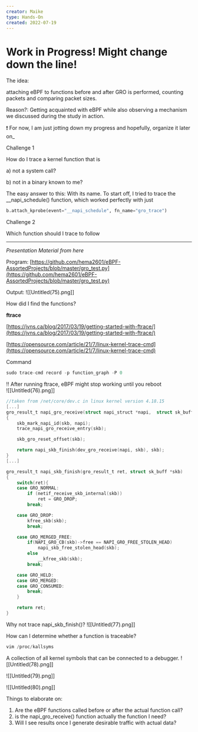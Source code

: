 ```yaml
---
creator: Maike
type: Hands-On
created: 2022-07-19
---
```

# Work in Progress! Might change down the line!

The idea:

attaching eBPF to functions before and after GRO is performed, counting packets and comparing packet sizes.

Reason?: Getting acquainted with eBPF while also observing a mechanism we discussed during the study in action.

<aside> ❗ For now, I am just jotting down my progress and hopefully, organize it later on_

</aside>

Challenge 1

How do I trace a kernel function that is

a) not a system call?

b) not in a binary known to me?

The easy answer to this: With its name. To start off, I tried to trace the __napi_schedule() function, which worked perfectly with just

```python
b.attach_kprobe(event="__napi_schedule", fn_name="gro_trace")
```

Challenge 2

Which function should I trace to follow

---

_Presentation Material from here_

Program: [https://github.com/hema2601/eBPF-AssortedProjects/blob/master/gro_test.py](https://github.com/hema2601/eBPF-AssortedProjects/blob/master/gro_test.py)

Output:
![[Untitled(75).png]]


How did I find the functions?

**ftrace**

[https://jvns.ca/blog/2017/03/19/getting-started-with-ftrace/](https://jvns.ca/blog/2017/03/19/getting-started-with-ftrace/)

[https://opensource.com/article/21/7/linux-kernel-trace-cmd](https://opensource.com/article/21/7/linux-kernel-trace-cmd)

Command

```python
sudo trace-cmd record -p function_graph -P 0
```

<aside> ‼️ After running ftrace, eBPF might stop working until you reboot

</aside>
![[Untitled(76).png]]


```c
//taken from /net/core/dev.c in linux kernel version 4.18.15
[...]
gro_result_t napi_gro_receive(struct napi_struct *napi,  struct sk_buff *skb)
{
	skb_mark_napi_id(skb, napi);
	trace_napi_gro_receive_entry(skb);

	skb_gro_reset_offset(skb);

	return napi_skb_finish(dev_gro_receive(napi, skb), skb);
}
[...]

gro_result_t napi_skb_finish(gro_result_t ret, struct sk_buff *skb)
{
	switch(ret){
	case GRO_NORMAL:
		if (netif_receive_skb_internal(skb))
			ret = GRO_DROP;
		break;

	case GRO_DROP:
		kfree_skb(skb);
		break;

	case GRO_MERGED_FREE:
		if(NAPI_GRO_CB(skb)->free == NAPI_GRO_FREE_STOLEN_HEAD)
			napi_skb_free_stolen_head(skb);
		else
			__kfree_skb(skb);
		break;

	case GRO_HELD:
	case GRO_MERGED:
	case GRO_CONSUMED:
		break;			
	}

	return ret;
}

```

Why not trace napi_skb_finish()?
![[Untitled(77).png]]


How can I determine whether a function is traceable?

```c
vim /proc/kallsyms
```

A collection of all kernel symbols that can be connected to a debugger.
![[Untitled(78).png]]

![[Untitled(79).png]]

![[Untitled(80).png]]


Things to elaborate on:

1. Are the eBPF functions called before or after the actual function call?
2. is the napi_gro_receive() function actually the function I need?
3. Will I see results once I generate desirable traffic with actual data?
